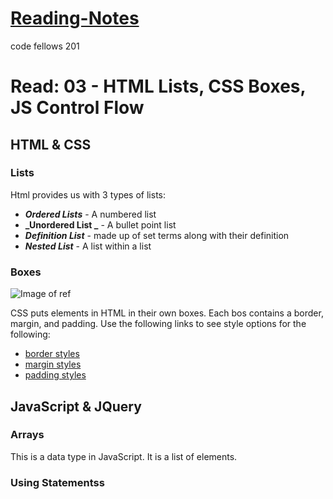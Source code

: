 # [Reading-Notes](https://alsosteve.github.io/reading-notes/)
code fellows 201

# Read: 03 - HTML Lists, CSS Boxes, JS Control Flow

## HTML & CSS

### Lists
Html provides us with 3 types of lists:

- **_Ordered Lists_**   - A numbered list
- **_Unordered List _** - A bullet point list
- **_Definition List_** - made up of set terms along with their definition
- **_Nested List_**     - A list within a list

### Boxes
![Image of ref](https://www.freecodecamp.org/news/content/images/size/w2000/2020/01/Artboard-1.jpg)

CSS puts elements in HTML in their own boxes. Each bos contains a border, margin, and padding. Use the following links to see style options for the following:

- [border styles](https://www.w3schools.com/css/css_border.asp)
- [margin styles](https://www.w3schools.com/css/css_margin.asp)
- [padding styles](https://www.w3schools.com/css/css_padding.asp)

## JavaScript & JQuery

### Arrays
This is a data type in JavaScript. It is a list of elements.

### Using Statementss